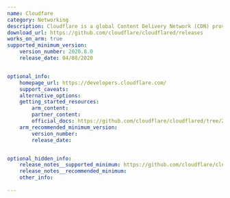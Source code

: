 ```yaml
---
name: Cloudfare
category: Networking
description: Cloudflare is a global Content Delivery Network (CDN) provider and Internet security company that offers services to enhance website performance, security, and reliability. 
download_url: https://github.com/cloudflare/cloudflared/releases
works_on_arm: true
supported_minimum_version:
    version_number: 2020.8.0 
    release_date: 04/08/2020


optional_info:
    homepage_url: https://developers.cloudflare.com/
    support_caveats:
    alternative_options:
    getting_started_resources:
        arm_content: 
        partner_content: 
        official_docs: https://github.com/cloudflare/cloudflared/tree/2024.6.1?tab=readme-ov-file#installing-cloudflared
    arm_recommended_minimum_version:
        version_number: 
        release_date:


optional_hidden_info:
    release_notes__supported_minimum: https://github.com/cloudflare/cloudflared/releases/tag/2020.8.0
    release_notes__recommended_minimum:
    other_info: 
    
---
```

